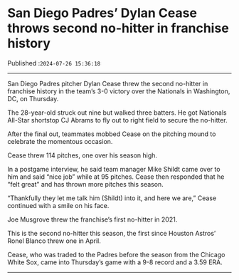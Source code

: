 # San Diego Padres’ Dylan Cease throws second no-hitter in franchise history

Published :`2024-07-26 15:36:18`

---

San Diego Padres pitcher Dylan Cease threw the second no-hitter in franchise history in the team’s 3-0 victory over the Nationals in Washington, DC, on Thursday.

The 28-year-old struck out nine but walked three batters. He got Nationals All-Star shortstop CJ Abrams to fly out to right field to secure the no-hitter.

After the final out, teammates mobbed Cease on the pitching mound to celebrate the momentous occasion.

Cease threw 114 pitches, one over his season high.

In a postgame interview, he said team manager Mike Shildt came over to him and said “nice job” while at 95 pitches. Cease then responded that he “felt great” and has thrown more pitches this season.

“Thankfully they let me talk him (Shildt) into it, and here we are,” Cease continued with a smile on his face.

Joe Musgrove threw the franchise’s first no-hitter in 2021.

This is the second no-hitter this season, the first since Houston Astros’ Ronel Blanco threw one in April.

Cease, who was traded to the Padres before the season from the Chicago White Sox, came into Thursday’s game with a 9-8 record and a 3.59 ERA.

---

